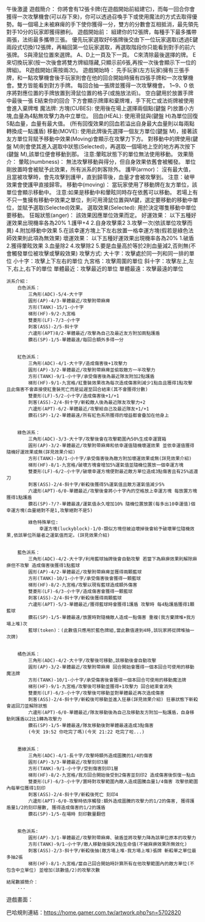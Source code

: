 午後激盪
    遊戲簡介：
        你將會有12張卡牌(在遊戲開始前組建它)，而每一回合你會獲得一次攻擊機會(可以存下來)，你可以透過召喚手下或使用魔法的方式去取得優勢。每一個場上未被麻痺的手下使你獲得一分，雙方的分數會互相抵消，最先領先對手10分的玩家即獲得勝利。
    遊戲開始前：
        組建你的12張牌，每種手下最多攜帶兩張，法術最多攜帶三張。
        優先玩家選取好6張牌後交由下一位玩家選取(透過E鍵兩段式切換)12張牌，再輪回第一位玩家選取，再選取階段你只能看到對手的前六張牌。
            S與滑鼠位置來選牌。
            A、D上一頁及下一頁。
            C來清除最後選擇的牌。
            E來切換玩家(按一次後會將雙方牌組隱藏,只顯示前6張,再按一次後會顯示下一位的牌組)。
            R遊戲開始(需按兩次)。
    遊戲開始時：
        先手玩家(左方玩家)擁有三張手牌，和一點攻擊機會後手玩家則會在他的回合開始時擁有四張手牌和一次攻擊機會。雙方皆能看到對方手牌。
        每回合抽一張牌並獲得一次攻擊機會。
        1~9、0 依序將對應位置的手牌放置到滑鼠位置的格子(或施放法術)。
        空白鍵用於放置手牌中最後一張
        E結束你的回合
        下方會顯示牌庫和棄牌堆，手下死亡或法術牌被使用會進入棄牌堆
    魔法牌:
        方塊(CUBES):
            使用後在場上選擇兩個點(鍵盤 P)放置小方塊,血量為4點無攻擊力為中立單位。
        回血(HEAL):
            使用滑鼠與(鍵盤 H)為單位回復5點血量，血量有最大值。
            (所有回復效果的回血若溢出自身最大血量則以每兩點轉換成一點護盾)
        移動(MOVE):
            使用此牌後先選擇一個友方單位(鍵盤 M)，接著該友方單位背賦予移動中效果(Moving)會顯示在攻擊力下方。
            對移動中的牌使用(鍵盤 M)則會使其進入選取中狀態(Selected)，再選取一個場地上空的地方再次按下(鍵盤 M),該單位便會移動到那。
            注意:暈眩狀態下的單位無法使用移動。
    效果簡介：
        暈眩(numbness)：
            無法攻擊移動與得分，但自身效果依舊會被觸發。
            單位剛放置時會被賦予此效果，所有派系的刺客除外。
        護甲(armor)：
            沒有最大值，且當被攻擊時，會先攻擊到護甲，直到歸零後，血量才會被攻擊到。
            注意：破甲效果會使護甲直接歸零。
        移動中(moving)：
            當玩家使用了移動牌在友方單位，該單位會顯示移動中。
            注意:如果是移動中和暈眩同時存在依舊可以移動。
            若場上有不只一隻擁有移動中效果之單位，則可用滑鼠位置與M鍵，選定要移動的移動中單位，並賦予選取(Selected)效果。
        選取效果(Selected):
            用於決定哪隻移動中單位要移動。
        狂報狀態(anger)：
            該效果因應單位效果而定。
    好運效果：
            以下五種好運效果出現機率各為20%
            1.護甲+4
            2.自身攻擊乘2
            3.攻擊一次(依該單位攻擊而異)
            4.附加移動中效果
            5.在該幸運方塊上下左右放置一格幸運方塊(假若是綠色法師效果則此項為無效果)
        壞運效果：
            以下五種好運效果出現機率各為20%
            1.破盾
            2.獲得暈眩效果
            3.血量除2
            4.攻擊除2
            5.要是血量高於等於2則血量減2,否則無(不會觸發單位被攻擊或擊殺效果)
    攻擊方式:
            大十字：攻擊處於同一列和同一排的單位
            小十字：攻擊上下左右的單位
            九宮格：攻擊周圍的單位
            斜十字：攻擊左上,左下,右上,右下的單位
            單體最近：攻擊最近的單位
            單體最遠：攻擊最遠的單位


    派系介紹：
        白色派系：
            三角形(ADC)-5/4-大十字
            圓形(AP)-4/3-單體最近/攻擊附帶麻痺
            方形(TANK)-15/1-小十字
            梯形(HF)-9/2-九宮格
            雙菱形(LF)-7/3-小十字
            刺客(ASS)-2/5-斜十字
            六邊形(APT)8/2-單體最近/攻擊為自己及最近友方附加兩點護盾
            鑽石(SP)-1/5-單體最遠/每回合額外多得一分


        紅色派系：
            三角形(ADC)-4/1-大十字/造成傷害後+1攻擊力
            圓形(AP)-3/2-單體最近/攻擊附帶麻痺並偷取敵方一半攻擊力
            方形(TANK)-9/1-小十字/承受傷害後為最近隊友附加2點護盾
            梯形(HF)-9/1-九宮格/紅重裝效果改為每次造成傷害則減少1點血且獲得1點攻擊 且此傷害不會直接使紅重裝死亡而是延遲至回合結束(其不會獲得分數)
            雙菱形(LF)-5/2-小十字/造成傷害後+1/+1
            刺客(ASS)-2/4-斜十字/斬殺敵人後為最近隊友攻擊力+2
            六邊形(APT)-6/2-單體最近/攻擊給自己及最近隊友+1/+1
            鑽石(SP)-1/2-單體最遠/所有紅色系所獲得的增益都會疊加在他身上


        綠色派系：
            三角形(ADC)-3/3-大十字/攻擊後會在攻擊範圍內50%生成幸運寶箱
            圓形(AP)-3/2-單體最近/攻擊附帶麻痺和依幸運值隨機壞運效果 並依幸運值獲得隨機好運效果或無(詳見效果介紹)
            方形(TANK)-10/1-小十字/承受傷害後為敵方附加壞運效果或無(詳見效果介紹)
            梯形(HF)-8/1-九宮格/破壞方塊會增加5%運氣值並隨機位置放一個幸運方塊
            雙菱形(LF)-6/2-小十字/破壞幸運方塊便對最近敵方單位造成3點傷害且有25%返還刀
            刺客(ASS)-2/4-斜十字/斬殺後獲得5%運氣值且敵方運氣值減少5%
            六邊形(APT)-6/0-單體最近/攻擊後會將小十字內的空格放上幸運方塊 每放置方塊獲得1點護盾
            鑽石(SP)-?/?-單體最遠/運氣值永久增加10% 隨機位置放置(每多出10幸運值)個幸運方塊(血量絕對不是1,攻擊絕對不是5)

            綠色特殊單位:
                幸運方塊(luckyblock)-1/0-類似方塊但被迫壞掉後會給予破壞單位隨機效果,依該單位所屬者之運氣值而定。(詳見效果介紹)


        藍色派系：
            三角形(ADC)-4/2-大十字/利用藍球抽牌後會自動攻擊 若當下為麻痹效果則解除麻痹但不攻擊 造成傷害後獲得1點藍球
            圓形(AP)-4/2-單體最近/攻擊附帶麻痺並獲得兩顆藍球
            方形(TANK)-10/1-小十字/承受傷害後會獲得一顆藍球
            梯形(HF)-8/2-九宮格/攻擊以現有藍球造成額外傷害
            雙菱形(LF)-6/3-小十字/造成傷害會獲得一顆藍球
            刺客(ASS)-2/4-斜十字/斬殺後獲得兩顆藍球
            六邊形(APT)-5/3-單體最近/獲得藍球時會獲得1護盾 攻擊時 每4點護盾獲得1顆藍球
            鑽石(SP)-1/5-單體最遠/放置時對隨機敵人造成一點傷害 重複(我方棄牌堆+我方場上堆)次
            藍球(token)：(此數值只應用於藍色牌組,當此數值達到4時,該玩家將從牌堆抽一次牌)


        橘色派系：    
            三角形(ADC)-4/2-大十字/攻擊後可移動,該移動後會自動攻擊
            圓形(AP)-3/2-單體最近/攻擊附帶麻痺 回合開始會獲得一個本回合可使用的移動魔法牌
            方形(TANK)-10/1-小十字/承受傷害後會獲得一個本回合可使用的移動魔法牌
            梯形(HF)-9/1-九宮格/攻擊後可移動並獲得+1攻擊力 回合結束會消失
            雙菱形(LF)-6/3-小十字/攻擊後可移動並對單體最近再次造成傷害
            刺客(ASS)-2/4-斜十字/斬殺後可移動並進入狂暴(詳見效果介紹) 狂暴狀態下斬殺會返回刀並解除狀態
            六邊形(APT)-6/0-單體最近/隊友移動後為自己及移動友方附加一點護盾，自身移動則護盾以2比1轉為攻擊力
            鑽石(SP)-1/5-單體最遠/隊友移動後對單體最遠造成3點傷害
            (今天 19:52 你吃完了嗎)(今天 21:22 吃完了啦...)


        墨綠派系：
            三角形(ADC)-4/1-長十字/攻擊時額外造成圖騰的1/4的傷害
            圓形(AP)-3/3-單體最近/攻擊刻印3層
            方形(TANK)-9/1-小十字/受到傷害刻印1層
            梯形(HF)-8/2-九宮格/我方回合開始後受到2傷害並刻印2 造成傷害後恢復一點血
            雙菱形(LF)-6/3-小十字/置時對攻擊範圍內敵人造成圖騰血量1/4傷害 攻擊依範圍內每單位獲得1刻印
            刺客(ASS)-2/4-斜十字/斬殺後死亡 刻印4
            六邊形(APT)-6/0-攻擊時依序觸發:額外造成圖騰的攻擊力的1/2的傷害, 獲得護盾量1/2的刻印層數, 獲得造成傷害的1/2的護盾
            鑽石(SP)-1/5-在場時 刻印數量翻倍


        紫色派系:
            圓形(AP)-3/1-單體最近/攻擊附帶麻痺、破盾並將攻擊力降為該單位原本的攻擊力
            方形(TANK)-9/1-小十字/敵人移動後損失2點生命值(不被麻痹效果所無效化)
            刺客(ASS)-2/3-斜十字/斬殺後抽(敵方場上堆-我方場上堆)張牌 斬殺單之單位最多抽2張
            梯形(HF)-8/1-九宮格/當自己回合開始時計算所有在他攻擊範圍內的敵方單位(不包含中立單位) 並增加(該數值/2)的攻擊次數
   
    結尾數據簡介：
        ...
遊戲畫面：



巴哈規則連結：https://home.gamer.com.tw/artwork.php?sn=5702820